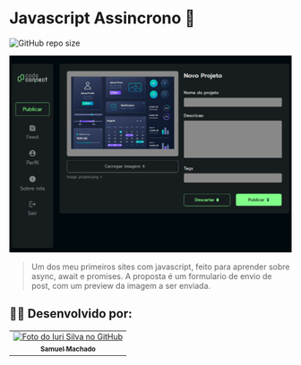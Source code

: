 # Javascript Assincrono 🍅

![GitHub repo size](https://img.shields.io/github/repo-size/iuricode/README-template?style=for-the-badge)

<img src="./3802-javascript-assincrono-projeto-base/img/image.png" alt="Exemplo imagem">

> Um dos meu primeiros sites com javascript, feito para aprender sobre async, await e promises. A proposta é um formulario de envio de post, com um preview da imagem a ser enviada.

## 👨‍💻 Desenvolvido por:

<table>
  <tr>
    <td align="center">
      <a href="https://www.linkedin.com/in/samuelmachadoduarte/" title="Meu linkedin">
        <img src="https://avatars.githubusercontent.com/u/106278731?v=4" width="100px;" alt="Foto do Iuri Silva no GitHub"/><br>
        <sub>
          <b>Samuel Machado</b>
        </sub>
      </a>
    </td>
  </tr>
</table>

